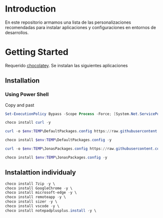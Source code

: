 # Introduction 
En este repositorio armamos una lista de las personalizaciones recomendadas para instalar aplicaciones y configuraciones en entornos de desarrollos.

# Getting Started
Requerido [chocolatey](https://chocolatey.org/install).
Se instalan las siguientes aplicaciones

## Installation

### Using Power Shell
Copy and past
```powershell
Set-ExecutionPolicy Bypass -Scope Process -Force; [System.Net.ServicePointManager]::SecurityProtocol = [System.Net.ServicePointManager]::SecurityProtocol -bor 3072; iex ((New-Object System.Net.WebClient).DownloadString('https://community.chocolatey.org/install.ps1'))

choco install curl -y

curl -o $env:TEMP\DefaultPackages.config https://raw.githubusercontent.com/JonatanTorino/ChocolateyD365FO/main/DefaultPackages.config

choco install $env:TEMP\DefaultPackages.config -y

curl -o $env:TEMP\JonasPackages.config https://raw.githubusercontent.com/JonatanTorino/ChocolateyD365FO/main/JonasPackages.config

choco install $env:TEMP\JonasPackages.config -y

```

##  Instalattion individualy
```powershell
choco install 7zip -y \
choco install GoogleChrome -y \
choco install microsoft-edge -y \
choco install remoteapp -y \
choco install sizer -y \
choco install vscode -y \
choco install notepadplusplus.install -y \
```
